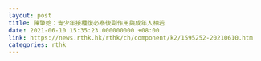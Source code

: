 ```yaml
---
layout: post
title: 陳肇始：青少年接種復必泰後副作用與成年人相若
date: 2021-06-10 15:35:23.000000000 +08:00
link: https://news.rthk.hk/rthk/ch/component/k2/1595252-20210610.htm
categories: rthk
---
```



